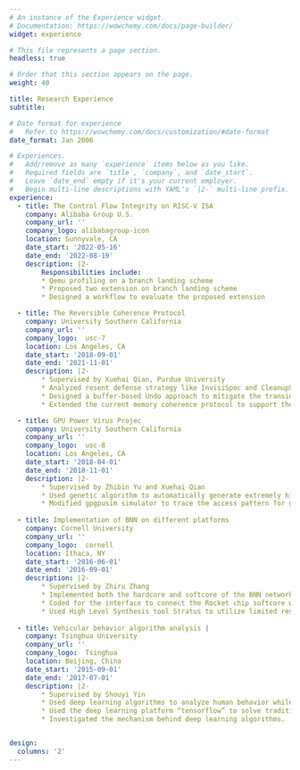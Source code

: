 ```yaml
---
# An instance of the Experience widget.
# Documentation: https://wowchemy.com/docs/page-builder/
widget: experience

# This file represents a page section.
headless: true

# Order that this section appears on the page.
weight: 40

title: Research Experience
subtitle:

# Date format for experience
#   Refer to https://wowchemy.com/docs/customization/#date-format
date_format: Jan 2006

# Experiences.
#   Add/remove as many `experience` items below as you like.
#   Required fields are `title`, `company`, and `date_start`.
#   Leave `date_end` empty if it's your current employer.
#   Begin multi-line descriptions with YAML's `|2-` multi-line prefix.
experience:
  - title: The Control Flow Integrity on RISC-V ISA
    company: Alibaba Group U.S.
    company_url: ''
    company_logo: alibabagroup-icon
    location: Sunnyvale, CA
    date_start: '2022-05-16'
    date_end: '2022-08-19'
    description: |2-
        Responsibilities include:
        * Qemu profiling on a branch landing scheme
        * Proposed two extension on branch landing scheme
        * Designed a workflow to evaluate the proposed extension

  - title: The Reversible Coherence Protocol
    company: University Southern California
    company_url: ''
    company_logo:  usc-7
    location: Los Angeles, CA
    date_start: '2018-09-01'
    date_end: '2021-11-01'
    description: |2-
        * Supervised by Xuehai Qian, Purdue University
        * Analyzed resent defense strategy like InvisiSpec and CleanupSpec;
        * Designed a buffer-based Undo approach to mitigate the transient speculation flaw.
        * Extended the current memory coherence protocol to support the merging and purging requests in our design.

  - title: GPU Power Virus Projec
    company: University Southern California
    company_url: ''
    company_logo:  usc-8
    location: Los Angeles, CA
    date_start: '2018-04-01'
    date_end: '2018-11-01'
    description: |2-
        * Supervised by Zhibin Yu and Xuehai Qian
        * Used genetic algorithm to automatically generate extremely high power consumption.
        * Modified gpgpusim simulator to trace the access pattern for gpgpu simulations.
  
  - title: Implementation of BNN on different platforms
    company: Cornell University 
    company_url: ''
    company_logo:  cornell
    location: Ithaca, NY
    date_start: '2016-06-01'
    date_end: '2016-09-01'
    description: |2-
        * Supervised by Zhiru Zhang
        * Implemented both the hardcore and softcore of the BNN network on an FPGA hardware.
        * Coded for the interface to connect the Rocket chip softcore with the BNN accelerator.
        * Used High Level Synthesis tool Stratus to utilize limited resources to implement the project.
  
  - title: Vehicular behavior algorithm analysis |
    company: Tsinghua University 
    company_url: ''
    company_logo:  Tsinghua
    location: Beijing, China
    date_start: '2015-09-01'
    date_end: '2017-07-01'
    description: |2-
        * Supervised by Shouyi Yin
        * Used deep learning algorithms to analyze human behavior while driving a vehicle.
        * Used the deep learning platform “tensorflow” to solve traditional problems, e.g. MNIST classification.
        * Investigated the mechanism behind deep learning algorithms.


design:
  columns: '2'
---
```

